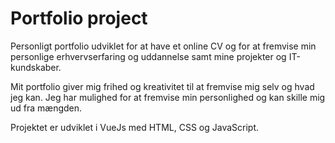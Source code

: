 # Portfolio project

Personligt portfolio udviklet for at have et online CV og for at fremvise min personlige erhvervserfaring og uddannelse samt mine projekter og IT-kundskaber. 

Mit portfolio giver mig frihed og kreativitet til at fremvise mig selv og hvad jeg kan. Jeg har mulighed for at fremvise min personlighed og kan skille mig ud fra mængden.

Projektet er udviklet i VueJs med HTML, CSS og JavaScript.